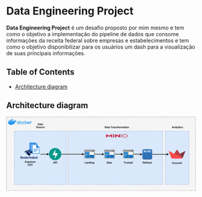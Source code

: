# Data Engineering Project

**Data Engineering Project** é um desafio proposto por mim mesmo e tem como o objetivo a implementação do pipeline de dados que consome informações da receita federal sobre empresas e estabelecimentos e tem como o objetivo disponibilizar para os usuários um dash para a visualização de suas principais informações.

<!-- TABLE OF CONTENTS -->
## Table of Contents

* [Architecture diagram](#architecture-diagram)

<!-- ARCHITECTURE DIAGRAM -->
## Architecture diagram

![MVP Architecture](./docs/arquitetura-projeto.png)
